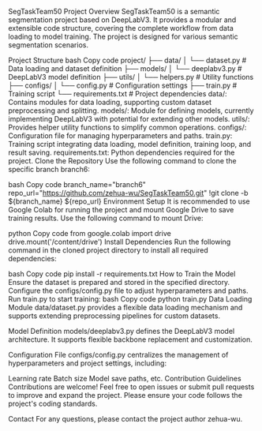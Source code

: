 SegTaskTeam50
Project Overview
SegTaskTeam50 is a semantic segmentation project based on DeepLabV3. It provides a modular and extensible code structure, covering the complete workflow from data loading to model training. The project is designed for various semantic segmentation scenarios.

Project Structure
bash
Copy code
project/
├── data/
│   └── dataset.py       # Data loading and dataset definition
├── models/
│   └── deeplabv3.py     # DeepLabV3 model definition
├── utils/
│   └── helpers.py       # Utility functions
├── configs/
│   └── config.py        # Configuration settings
├── train.py             # Training script
└── requirements.txt     # Project dependencies
data/: Contains modules for data loading, supporting custom dataset preprocessing and splitting.
models/: Module for defining models, currently implementing DeepLabV3 with potential for extending other models.
utils/: Provides helper utility functions to simplify common operations.
configs/: Configuration file for managing hyperparameters and paths.
train.py: Training script integrating data loading, model definition, training loop, and result saving.
requirements.txt: Python dependencies required for the project.
Clone the Repository
Use the following command to clone the specific branch branch6:

bash
Copy code
branch_name="branch6"
repo_url="https://github.com/zehua-wu/SegTaskTeam50.git"
!git clone -b ${branch_name} ${repo_url}
Environment Setup
It is recommended to use Google Colab for running the project and mount Google Drive to save training results. Use the following command to mount Drive:

python
Copy code
from google.colab import drive
drive.mount('/content/drive')
Install Dependencies
Run the following command in the cloned project directory to install all required dependencies:

bash
Copy code
pip install -r requirements.txt
How to Train the Model
Ensure the dataset is prepared and stored in the specified directory.
Configure the configs/config.py file to adjust hyperparameters and paths.
Run train.py to start training:
bash
Copy code
python train.py
Data Loading Module
data/dataset.py provides a flexible data loading mechanism and supports extending preprocessing pipelines for custom datasets.

Model Definition
models/deeplabv3.py defines the DeepLabV3 model architecture. It supports flexible backbone replacement and customization.

Configuration File
configs/config.py centralizes the management of hyperparameters and project settings, including:

Learning rate
Batch size
Model save paths, etc.
Contribution Guidelines
Contributions are welcome! Feel free to open issues or submit pull requests to improve and expand the project. Please ensure your code follows the project's coding standards.

Contact
For any questions, please contact the project author zehua-wu.

